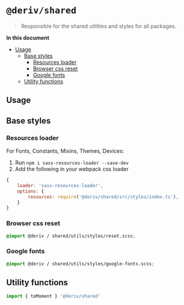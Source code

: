 # `@deriv/shared`

> Responsible for the shared utilities and styles for all packages.

**In this document**

-   [Usage](#usage)
    -   [Base styles](#base-styles)
        -   [Resources loader](#resources-loader)
        -   [Browser css reset](#browser-css-reset)
        -   [Google fonts](#google-fonts)
    -   [ Utility functions](#utility-functions)

## Usage

## Base styles

### Resources loader

For Fonts, Constants, Mixins, Themes, Devices:

1. Run `npm i sass-resources-loader --save-dev`
2. Add the following in your webpack css loader

```js
{
    loader: 'sass-resources-loader',
    options: {
        resources: require('@deriv/shared/src/styles/index.ts'),
    }
}
```

### Browser css reset

```scss
@import @deriv / shared/utils/styles/reset.scss;
```

### Google fonts

```scss
@import @deriv / shared/utils/styles/google-fonts.scss;
```

## Utility functions

```js
import { toMoment } '@deriv/shared'
```
